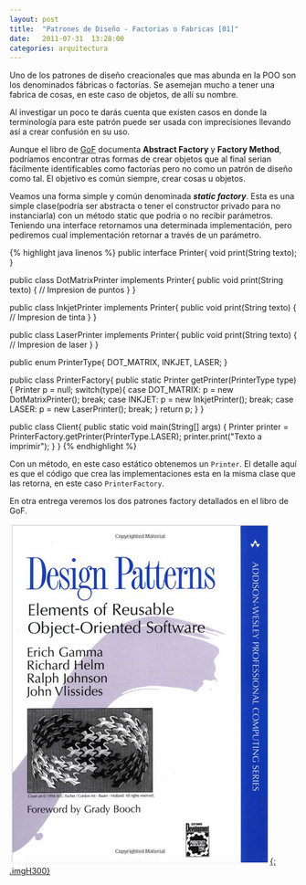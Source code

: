 ```yaml
---
layout: post
title:  "Patrones de Diseño - Factorias o Fabricas [01]"
date:   2011-07-31  13:28:00
categories: arquitectura
---
```


Uno de los patrones de diseño creacionales que mas abunda en la POO son los denominados fábricas o factorías. Se asemejan 
mucho a tener una fabrica de cosas, en este caso de objetos, de allí su nombre.

Al investigar un poco te darás cuenta que existen casos en donde la terminología para este patrón puede ser usada con 
imprecisiones llevando así a crear confusión en su uso.

Aunque el libro de [GoF](http://goo.gl/3vtZb5) documenta **Abstract Factory** y **Factory Method**, podríamos encontrar 
otras formas de crear objetos que al final serian fácilmente identificables como factorías pero no como un patrón de diseño 
como tal. El objetivo es común siempre, crear cosas u objetos.

Veamos una forma simple y común denominada **_static factory_**. Esta es una simple clase(podría ser abstracta o tener el 
constructor privado para no instanciarla) con un método static que podria o no recibir parámetros. Teniendo una interface 
retornamos una determinada implementación, pero pediremos cual implementación retornar a través de un parámetro.

{% highlight java linenos %} 
public interface Printer{ 
   void print(String texto); 
}

public class DotMatrixPrinter implements Printer{ 
   public void print(String texto) { 
      // Impresion de puntos 
   } 
}

public class InkjetPrinter implements Printer{ 
   public void print(String texto) { 
      // Impresion de tinta 
   } 
}

public class LaserPrinter implements Printer{ 
   public void print(String texto) { 
      // Impresion de laser 
   } 
}

public enum PrinterType{ 
   DOT_MATRIX, INKJET, LASER; 
}

public class PrinterFactory{
   public static Printer getPrinter(PrinterType type){ 
      Printer p = null; 
      switch(type){ 
         case DOT_MATRIX: 
            p = new DotMatrixPrinter(); 
            break; 
         case INKJET: 
            p = new InkjetPrinter(); 
            break; 
         case LASER: 
            p = new LaserPrinter(); 
            break; 
      } 
      return p; 
   } 
}

public class Client{ 
   public static void main(String[] args) { 
      Printer printer = PrinterFactory.getPrinter(PrinterType.LASER); 
      printer.print("Texto a imprimir"); 
   } 
} 
{% endhighlight %} 

Con un método, en este caso estático obtenemos un `Printer`. El detalle aquí es que el código que crea las implementaciones 
esta en la misma clase que las retorna, en este caso `PrinterFactory`.

En otra entrega veremos los dos patrones factory detallados en el libro de GoF.

[![](/images/book_gof.jpg "Libro en Amazon"){: .imgH300}](http://goo.gl/3vtZb5)<br/>